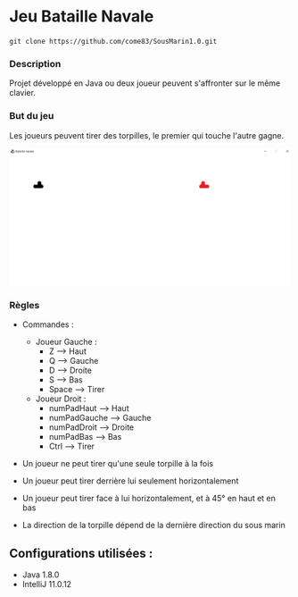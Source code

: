 # Jeu Bataille Navale


```
git clone https://github.com/come83/SousMarin1.0.git
```


### Description

Projet développé en Java ou deux joueur peuvent s'affronter 
sur le même clavier.

### But du jeu

Les joueurs peuvent tirer des torpilles, le premier
qui touche l'autre gagne.

<img src="medias/ui.png">

### Règles

* Commandes :
    * Joueur Gauche :
        * Z --> Haut
        * Q --> Gauche
        * D --> Droite
        * S --> Bas
        * Space --> Tirer 
    * Joueur Droit :
      * numPadHaut --> Haut
      * numPadGauche --> Gauche
      * numPadDroit --> Droite
      * numPadBas --> Bas
      * Ctrl --> Tirer
  
* Un joueur ne peut tirer qu'une seule torpille à la fois
* Un joueur peut tirer derrière lui seulement horizontalement
* Un joueur peut tirer face à lui horizontalement, et à 45° en haut et en bas 
* La direction de la torpille dépend de la dernière direction du sous marin

## Configurations utilisées :

* Java 1.8.0
* IntelliJ 11.0.12

